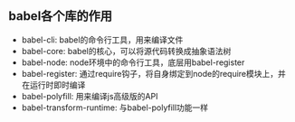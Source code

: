 ## babel各个库的作用

- babel-cli: babel的命令行工具，用来编译文件
- babel-core: babel的核心，可以将源代码转换成抽象语法树
- babel-node: node环境中的命令行工具，底层用babel-register
- babel-register: 通过require钩子，将自身绑定到node的require模块上，并在运行时即时编译
- babel-polyfill: 用来编译js高级版的API
- babel-transform-runtime: 与babel-polyfill功能一样


